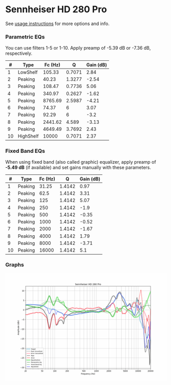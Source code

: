 # Sennheiser HD 280 Pro
See [usage instructions](https://github.com/jaakkopasanen/AutoEq#usage) for more options and info.

### Parametric EQs
You can use filters 1-5 or 1-10. Apply preamp of -5.39 dB or -7.36 dB, respectively.

|   # | Type      |   Fc (Hz) |      Q |   Gain (dB) |
|-----|-----------|-----------|--------|-------------|
|   1 | LowShelf  |    105.33 | 0.7071 |        2.84 |
|   2 | Peaking   |     40.23 | 1.3277 |       -2.54 |
|   3 | Peaking   |    108.47 | 0.7736 |        5.06 |
|   4 | Peaking   |    340.97 | 0.2627 |       -1.62 |
|   5 | Peaking   |   8765.69 | 2.5987 |       -4.21 |
|   6 | Peaking   |     74.37 | 6      |        3.07 |
|   7 | Peaking   |     92.29 | 6      |       -3.2  |
|   8 | Peaking   |   2441.62 | 4.589  |       -3.13 |
|   9 | Peaking   |   4649.49 | 3.7692 |        2.43 |
|  10 | HighShelf |  10000    | 0.7071 |        2.37 |

### Fixed Band EQs
When using fixed band (also called graphic) equalizer, apply preamp of **-5.49 dB** (if available) and set gains manually with these parameters.

|   # | Type    |   Fc (Hz) |      Q |   Gain (dB) |
|-----|---------|-----------|--------|-------------|
|   1 | Peaking |     31.25 | 1.4142 |        0.97 |
|   2 | Peaking |     62.5  | 1.4142 |        3.31 |
|   3 | Peaking |    125    | 1.4142 |        5.07 |
|   4 | Peaking |    250    | 1.4142 |       -1.9  |
|   5 | Peaking |    500    | 1.4142 |       -0.35 |
|   6 | Peaking |   1000    | 1.4142 |       -0.52 |
|   7 | Peaking |   2000    | 1.4142 |       -1.67 |
|   8 | Peaking |   4000    | 1.4142 |        1.79 |
|   9 | Peaking |   8000    | 1.4142 |       -3.71 |
|  10 | Peaking |  16000    | 1.4142 |        5.1  |

### Graphs
![](./Sennheiser%20HD%20280%20Pro.png)
